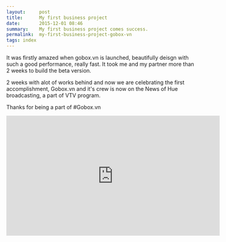 ```yaml
---
layout:     post
title:      My first business project
date:       2015-12-01 08:46
summary:    My first business project comes success.
permalink:	my-first-business-project-gobox-vn
tags: index
---
```


It was firstly amazed when gobox.vn is launched, beautifully deisgn with such a good performance, really fast. It took me and my partner more than 2 weeks to build the beta version. 

2 weeks with alot of works behind and now we are celebrating the first accomplishment, Gobox.vn and it's crew is now on the News of Hue broadcasting, a part of VTV program. 

Thanks for being a part of #Gobox.vn

<iframe width="560" height="315" src="https://www.youtube.com/embed/Tijuwy9fSF8" frameborder="0" allowfullscreen></iframe>
